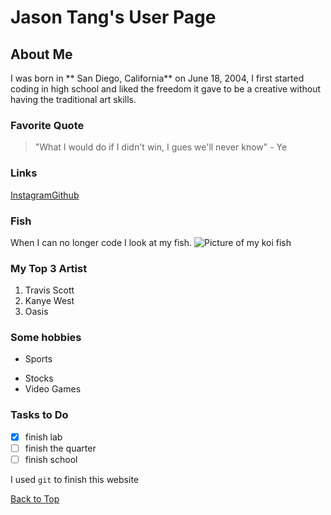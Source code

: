 # Jason Tang's User Page

## About Me
I was born in ** San Diego, California** on June 18, 2004, I first started coding in high school and liked the freedom it gave to be a creative without having the traditional art skills. 

### Favorite Quote
>"What I would do if I didn't win, I gues we'll never know" - Ye

### Links
[Instagram](https://www.instagram.com/jason._.t/)[Github](https://github.com/jvtang487)

### Fish
When I can no longer code I look at my fish. ![Picture of my koi fish](./fishy.png)

### My Top 3 Artist
1. Travis Scott
2. Kanye West
3. Oasis

### Some hobbies
* Sports
- Stocks
- Video Games
  
### Tasks to Do
- [x] finish lab
- [ ] finish the quarter
- [ ] finish school

I used `git` to finish this website

[Back to Top](./)
